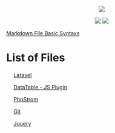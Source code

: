 <p align="center"><img src="https://github.com/mehediishere/All-Readme.md-files/blob/885e707d93ffbf9acaab8a14e685de258b9340a1/Images/markdown-files.jpg"></p>

<p align="center">
  <img src="https://img.shields.io/badge/File-Markdown-lightgreen">
  <img src="https://img.shields.io/badge/File Generate-22 Jun 2021-blue">
</p>

[Markdown File Basic Syntaxs](https://www.markdownguide.org/basic-syntax/)

# List of Files
<img src="https://upload.wikimedia.org/wikipedia/commons/thumb/9/9a/Laravel.svg/1200px-Laravel.png" width="15"> [Laravel](https://github.com/mehediishere/All-Readme.md-files/blob/885e707d93ffbf9acaab8a14e685de258b9340a1/Laravel.md)

<img src="https://upload.wikimedia.org/wikipedia/commons/a/a4/Datatables_logo_square.png" width="15"> [DataTable - JS Plugin](https://github.com/mehediishere/All-Readme.md-files/blob/54d8c28dceab7aa84c865255b5ff15baca9cf387/DataTable.md)

<img src="https://upload.wikimedia.org/wikipedia/commons/thumb/c/c9/PhpStorm_Icon.svg/1200px-PhpStorm_Icon.png" width="15"> [PhpStrom](https://github.com/mehediishere/All-Readme.md-files/blob/54d8c28dceab7aa84c865255b5ff15baca9cf387/PhpStorm.md)

<img src="https://avatars.githubusercontent.com/u/18133?s=200&v=4" width="15"> [Git](https://github.com/mehediishere/All-Readme.md-files/blob/54d8c28dceab7aa84c865255b5ff15baca9cf387/git.md)

<img src="https://avatars.githubusercontent.com/u/70142?s=280&v=4" width="15"> [Jquery](https://github.com/mehediishere/All-Readme.md-files/blob/54d8c28dceab7aa84c865255b5ff15baca9cf387/jQuery.md)


